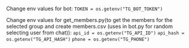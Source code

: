 Change env values for bot:
```TOKEN = os.getenv("TG_BOT_TOKEN")```

Change env values for get_members.py(to get the members for the selected group and create members.csv (uses in bot.py for random selecting user from chat)):
```api_id = os.getenv("TG_API_ID")```
```api_hash = os.getenv("TG_API_HASH")```
```phone = os.getenv("TG_PHONE")```
